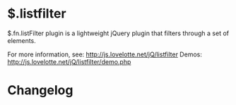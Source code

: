 $.listfilter
============

$.fn.listFilter plugin is a lightweight jQuery plugin that filters through a set of elements.

For more information, see: http://js.lovelotte.net/jQ/listfilter
Demos: http://js.lovelotte.net/jQ/listfilter/demo.php

Changelog
==========
